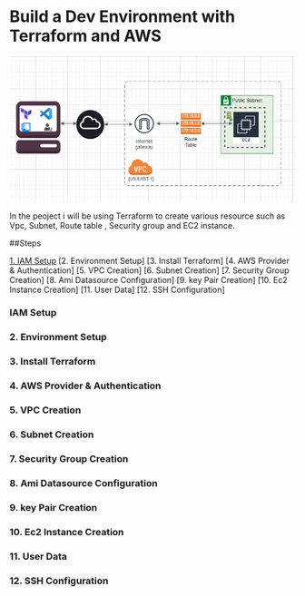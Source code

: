 # Build a Dev Environment with Terraform and AWS

![Architecture](https://github.com/ArcProjects/terraformaws-deploy/blob/docwriter/images/image.png?raw=true)

In the peoject i will be using Terraform to create various resource such as Vpc, Subnet, Route table , Security group and EC2 instance.

##Steps

[1. IAM Setup](#IAM-Setup)
[2. Environment Setup]
[3. Install Terraform]
[4. AWS Provider & Authentication]
[5. VPC Creation]
[6. Subnet Creation]
[7. Security Group Creation]
[8. Ami Datasource Configuration]
[9. key Pair Creation]
[10. Ec2 Instance Creation]
[11. User Data]
[12. SSH Configuration]

### IAM Setup

### 2. Environment Setup

### 3. Install Terraform

### 4. AWS Provider & Authentication

### 5. VPC Creation

### 6. Subnet Creation

### 7. Security Group Creation

### 8. Ami Datasource Configuration

### 9. key Pair Creation

### 10. Ec2 Instance Creation
### 11. User Data 

### 12. SSH Configuration
